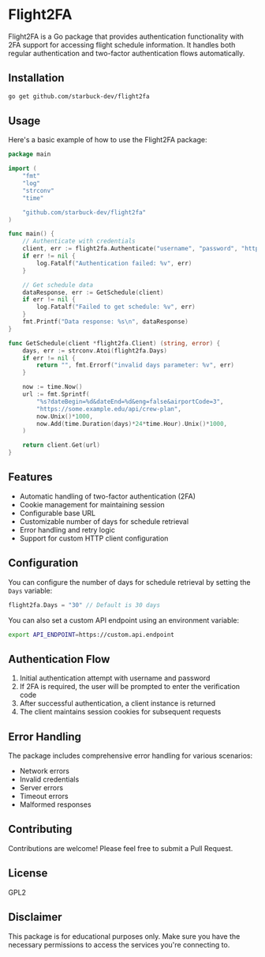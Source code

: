 # Flight2FA

Flight2FA is a Go package that provides authentication functionality with 2FA support for accessing flight schedule information. It handles both regular authentication and two-factor authentication flows automatically.

## Installation

```bash
go get github.com/starbuck-dev/flight2fa
```

## Usage

Here's a basic example of how to use the Flight2FA package:

```go
package main

import (
    "fmt"
    "log"
    "strconv"
    "time"

    "github.com/starbuck-dev/flight2fa"
)

func main() {
    // Authenticate with credentials
    client, err := flight2fa.Authenticate("username", "password", "https://some.example.edu")
    if err != nil {
        log.Fatalf("Authentication failed: %v", err)
    }

    // Get schedule data
    dataResponse, err := GetSchedule(client)
    if err != nil {
        log.Fatalf("Failed to get schedule: %v", err)
    }
    fmt.Printf("Data response: %s\n", dataResponse)
}

func GetSchedule(client *flight2fa.Client) (string, error) {
    days, err := strconv.Atoi(flight2fa.Days)
    if err != nil {
        return "", fmt.Errorf("invalid days parameter: %v", err)
    }

    now := time.Now()
    url := fmt.Sprintf(
        "%s?dateBegin=%d&dateEnd=%d&eng=false&airportCode=3",
        "https://some.example.edu/api/crew-plan",
        now.Unix()*1000,
        now.Add(time.Duration(days)*24*time.Hour).Unix()*1000,
    )

    return client.Get(url)
}
```

## Features

- Automatic handling of two-factor authentication (2FA)
- Cookie management for maintaining session
- Configurable base URL
- Customizable number of days for schedule retrieval
- Error handling and retry logic
- Support for custom HTTP client configuration

## Configuration

You can configure the number of days for schedule retrieval by setting the `Days` variable:

```go
flight2fa.Days = "30" // Default is 30 days
```

You can also set a custom API endpoint using an environment variable:

```bash
export API_ENDPOINT=https://custom.api.endpoint
```

## Authentication Flow

1. Initial authentication attempt with username and password
2. If 2FA is required, the user will be prompted to enter the verification code
3. After successful authentication, a client instance is returned
4. The client maintains session cookies for subsequent requests

## Error Handling

The package includes comprehensive error handling for various scenarios:

- Network errors
- Invalid credentials
- Server errors
- Timeout errors
- Malformed responses

## Contributing

Contributions are welcome! Please feel free to submit a Pull Request.

## License

GPL2

## Disclaimer

This package is for educational purposes only. Make sure you have the necessary permissions to access the services you're connecting to.
